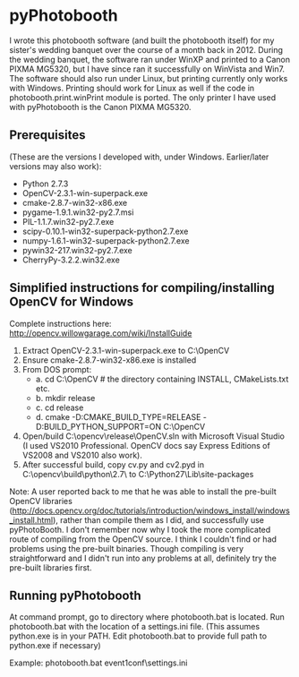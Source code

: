 pyPhotobooth
=============

I wrote this photobooth software (and built the photobooth itself) for my sister's wedding banquet over the course of a month back in 2012.  During the wedding banquet, the software ran under WinXP and printed to a Canon PIXMA MG5320, but I have since ran it successfully on WinVista and Win7.  The software should also run under Linux, but printing currently only works with Windows. Printing should work for Linux as well if the code in photobooth.print.winPrint module is ported.  The only printer I have used with pyPhotobooth is the Canon PIXMA MG5320.

Prerequisites
-------------
(These are the versions I developed with, under Windows.  Earlier/later versions may also work):
* Python 2.7.3
* OpenCV-2.3.1-win-superpack.exe
* cmake-2.8.7-win32-x86.exe
* pygame-1.9.1.win32-py2.7.msi
* PIL-1.1.7.win32-py2.7.exe
* scipy-0.10.1-win32-superpack-python2.7.exe
* numpy-1.6.1-win32-superpack-python2.7.exe
* pywin32-217.win32-py2.7.exe
* CherryPy-3.2.2.win32.exe

Simplified instructions for compiling/installing OpenCV for Windows
-------------------------------------------------------------------
Complete instructions here: http://opencv.willowgarage.com/wiki/InstallGuide

1. Extract OpenCV-2.3.1-win-superpack.exe to C:\OpenCV
2. Ensure cmake-2.8.7-win32-x86.exe is installed
3. From DOS prompt:
    * a. cd C:\OpenCV  # the directory containing INSTALL, CMakeLists.txt etc.
    * b. mkdir release
    * c. cd release
    * d. cmake -D:CMAKE_BUILD_TYPE=RELEASE -D:BUILD_PYTHON_SUPPORT=ON C:\OpenCV
4. Open/build C:\opencv\release\OpenCV.sln with Microsoft Visual Studio (I used VS2010 Professional.  OpenCV docs say Express Editions of VS2008 and VS2010 also work).
5. After successful build, copy cv.py and cv2.pyd in C:\opencv\build\python\2.7\ to C:\Python27\Lib\site-packages

Note: A user reported back to me that he was able to install the pre-built OpenCV libraries (http://docs.opencv.org/doc/tutorials/introduction/windows_install/windows_install.html), rather than compile them as I did, and successfully use pyPhotoBooth.  I don't remember now why I took the more complicated route of compiling from the OpenCV source.  I think I couldn't find or had problems using the pre-built binaries.  Though compiling is very straightforward and I didn't run into any problems at all, definitely try the pre-built libraries first.

Running pyPhotobooth
--------------------
At command prompt, go to directory where photobooth.bat is located.
Run photobooth.bat with the location of a settings.ini file.  (This assumes python.exe is in your PATH.  Edit photobooth.bat to provide full path to python.exe if necessary)

Example: photobooth.bat event1conf\settings.ini
